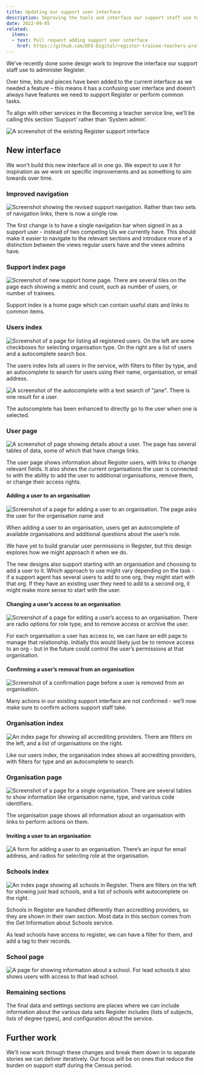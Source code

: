 ```yaml
---
title: Updating our support user interface
description: Improving the tools and interface our support staff use to administer Register
date: 2022-09-05
related:
  items:
  - text: Pull request adding support user interface
    href: https://github.com/DFE-Digital/register-trainee-teachers-prototype/pull/540
---
```


We’ve recently done some design work to improve the interface our support staff use to administer Register.

Over time, bits and pieces have been added to the current interface as we needed a feature – this means it has a confusing user interface and doesn’t always have features we need to support Register or perform common tasks.

To align with other services in the Becoming a teacher service line, we’ll be calling this section ‘Support’ rather than ‘System admin’.

![A screenshot of the existing Register support interface](1.existing-support-ui.png)

## New interface

We won’t build this new interface all in one go. We expect to use it for inspiration as we work on specific improvements and as something to aim towards over time.

### Improved navigation

![Screenshot showing the revised support navigation. Rather than two sets of navigation links, there is now a single row.](2.navigation.png)

The first change is to have a single navigation bar when signed in as a support user - instead of two competing UIs we currently have. This should make it easier to navigate to the relevant sections and introduce more of a distinction between the views regular users have and the views admins have.

### Support index page

![Screenshot of new support home page. There are several tiles on the page each showing a metric and count, such as number of users, or number of trainees.](3.support-index.png)

Support index is a home page which can contain useful stats and links to common items.

### Users index

![Screenshot of a page for listing all registered users. On the left are some checkboxes for selecting organisation type. On the right are a list of users and a autocomplete search box.](4.users-index.png)

The users index lists all users in the service, with filters to filter by type, and an autocomplete to search for users using their name, organisation, or email address.

![A screenshot of the autocomplete with a text search of "jane". There is one result for a user.](5.users-autocomplete.png)

The autocomplete has been enhanced to directly go to the user when one is selected.

### User page

![A screenshot of page showing details about a user. The page has several tables of data, some of which that have change links.](6.user-page.png)

The user page shows information about Register users, with links to change relevant fields. It also shows the current organisations the user is connected to with the ability to add the user to additional organisations, remove them, or change their access rights.

#### Adding a user to an organisation

![Screenshot of a page for adding a user to an organisation. The page asks the user for the organisation name and ](7.adding-user-to-organisation.png)

When adding a user to an organisation, users get an autocomplete of available organisations and additional questions about the user’s role.

We have yet to build granular user permissions in Register, but this design explores how we might approach it when we do.

The new designs also support starting with an organisation and choosing to add a user to it. Which approach to use might vary depending on the task - if a support agent has several users to add to one org, they might start with that org. If they have an existing user they need to add to a second org, it might make more sense to start with the user.

#### Changing a user’s access to an organisation

![Screenshot of a page for editing a user’s access to an organisation. There are radio options for role type, and to remove access or archive the user.](8.user-organisation-access.png)

For each organisation a user has access to, we can have an edit page to manage that relationship. Initially this would likely just be to remove access to an org - but in the future could control the user’s permissions at that organisation.

#### Confirming a user’s removal from an organisation

![Screenshot of a confirmation page before a user is removed from an organisation.](9.removing-user-from-organisation.png)

Many actions in our existing support interface are not confirmed - we’ll now make sure to confirm actions support staff take.

### Organisation index

![An index page for showing all accrediting providers. There are filters on the left, and a list of organisations on the right.](10.organisation-index.png)

Like our users index, the organisation index shows all accrediting providers, with filters for type and an autocomplete to search. 

### Organisation page

![Screenshot of a page for a single organisation. There are several tables to show information like organisation name, type, and various code identifiers.](11.organisation-page.png)

The organisation page shows all information about an organisation with links to perform actions on them.

#### Inviting a user to an organisation

![A form for adding a user to an organisation. There’s an input for email address, and radios for selecting role at the organisation.](12.adding-a-user-to-an-organisation.png)

### Schools index

![An index page showing all schools in Register. There are filters on the left for showing just lead schools, and a list of schools wiht autocomplete on the right.](13.schools-index.png)

Schools in Register are handled differently than accrediting providers, so they are shown in their own section. Most data in this section comes from the Get Information about Schools service.

As lead schools have access to register, we can have a filter for them, and add a tag to their records.

### School page

![A page for showing information about a school. For lead schools it also shows users with access to that lead school.](14.school-page.png)

### Remaining sections

The final data and settings sections are places where we can include information about the various data sets Register includes (lists of subjects, lists of degree types), and configuration about the service.

## Further work

We’ll now work through these changes and break them down in to separate stories we can deliver iteratively. Our focus will be on ones that reduce the burden on support staff during the Census period.
